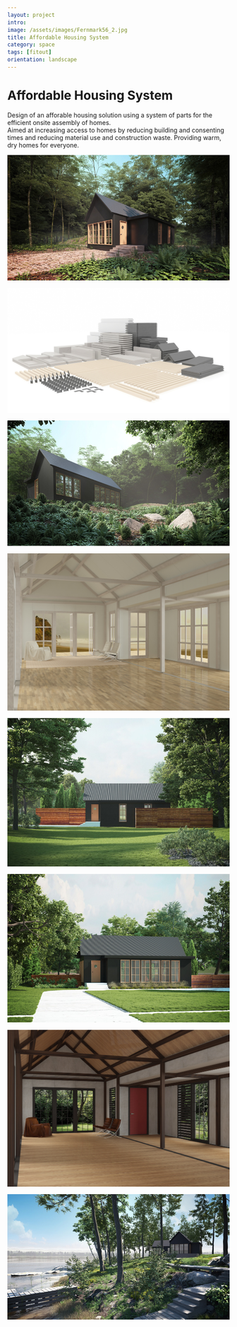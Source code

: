 ```yaml
---
layout: project
intro:  
image: /assets/images/Fernmark56_2.jpg
title: Affordable Housing System
category: space
tags: [fitout]
orientation: landscape
---
```


# Affordable Housing System 

Design of an afforable housing solution using a system of parts for the efficient onsite assembly of homes. <br> 
Aimed at increasing access to homes by reducing building and consenting times and reducing material use and construction waste. Providing warm, dry homes for everyone.

![](/assets/images/Fernmark56_1.jpg)

![](/assets/images/Components1.jpg)

![](/assets/images/Fernmark56_2.jpg)

![](/assets/images/4-1.jpg)

![](/assets/images/Fernmark56_3.jpg)

![](/assets/images/Fernmark56_8.jpg)

![](/assets/images/6-1.jpg)

![](/assets/images/Fernmark56_7.jpg)



